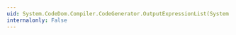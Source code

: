 ```yaml
---
uid: System.CodeDom.Compiler.CodeGenerator.OutputExpressionList(System.CodeDom.CodeExpressionCollection,System.Boolean)
internalonly: False
---
```

